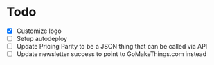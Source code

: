 # Todo

- [x] Customize logo
- [ ] Setup autodeploy
- [ ] Update Pricing Parity to be a JSON thing that can be called via API
- [ ] Update newsletter success to point to GoMakeThings.com instead